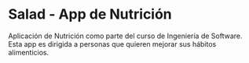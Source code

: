 # Salad - App de Nutrición
Aplicación de Nutrición como parte del curso de Ingeniería de Software. Esta app es dirigida a personas que quieren mejorar sus hábitos alimenticios.
